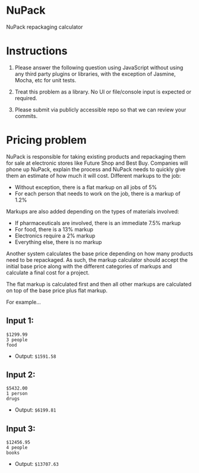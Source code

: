 NuPack
======

NuPack repackaging calculator

Instructions
============

1. Please answer the following question using JavaScript without using any third party plugins or libraries, with the exception of Jasmine, Mocha, etc for unit tests.

2. Treat this problem as a library.  No UI or file/console input is expected or required.

3. Please submit via publicly accessible repo so that we can review your commits.


Pricing problem
===============

NuPack is responsible for taking existing products and repackaging them for sale at electronic stores like Future Shop and Best Buy. Companies will phone up NuPack, explain the process and NuPack needs to quickly give them an estimate of how much it will cost. Different markups to the job:

* Without exception, there is a flat markup on all jobs of 5%
* For each person that needs to work on the job, there is a markup of 1.2%

Markups are also added depending on the types of materials involved:

* If pharmaceuticals are involved, there is an immediate 7.5% markup
* For food, there is a 13% markup
* Electronics require a 2% markup
* Everything else, there is no markup

Another system calculates the base price depending on how many products need to be repackaged. As such, the markup calculator should accept the initial base price along with the different categories of markups and calculate a final cost for a project.

The flat markup is calculated first and then all other markups are calculated on top of the base price plus flat markup.

For example...

Input 1:
--------
`$1299.99`  
`3 people`  
`food`  

- Output: `$1591.58`

Input 2:
--------
`$5432.00`  
`1 person`  
`drugs`  

- Output: `$6199.81`

Input 3:
--------
`$12456.95`  
`4 people`  
`books`  

- Output: `$13707.63`
